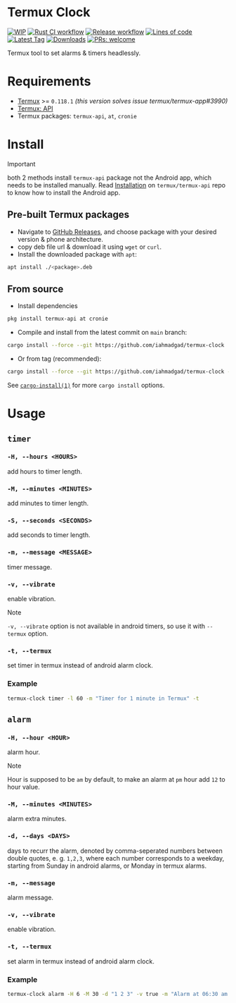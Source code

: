 # Termux Clock
[![WIP](https://img.shields.io/badge/%F0%9F%9B%A0-WIP-cyan)](#)
[![Rust CI workflow](https://img.shields.io/github/actions/workflow/status/iahmadgad/termux-clock/rust.yml?label=Rust%20CI&logo=rust)](https://github.com/iahmadgad/termux-clock/actions/workflows/rust.yml)
[![Release workflow](https://img.shields.io/github/actions/workflow/status/iahmadgad/termux-clock/release.yml?label=Release&logo=github)](https://github.com/iahmadgad/termux-clock/actions/workflows/release.yml)
[![Lines of code](https://tokei.rs/b1/github/iahmadgad/termux-clock?category=code&label=Lines%20of%20code&style=flat)](#)
[![Latest Tag](https://img.shields.io/github/v/tag/iahmadgad/termux-clock?label=Latest%20tag&sort=semver)](https://github.com/iahmadgad/termux-clock/tags)
[![Downloads](https://img.shields.io/github/downloads/iahmadgad/termux-clock/total?label=Downloads%20(GH))](https://github.com/iahmadgad/termux-clock/releases)
[![PRs: welcome](https://img.shields.io/badge/PRs-welcome-lemon)](https://github.com/iahmadgad/termux-clock/fork)

Termux tool to set alarms & timers headlessly.

# Requirements
- [Termux](https://github.com/termux/termux-app) >= `0.118.1` _(this version solves issue termux/termux-app#3990)_
- [Termux: API](https://github.com/termux/termux-api)
- Termux packages: `termux-api`, `at`, `cronie`

# Install
> [!IMPORTANT]
> both 2 methods install `termux-api` package not the Android app, which needs to be installed manually.
> Read [Installation](https://github.com/termux/termux-api?tab=readme-ov-file#installation) on `termux/termux-api` repo to know how to install the Android app.
## Pre-built Termux packages
- Navigate to [GitHub Releases](https://github.com/iahmadgad/termux-clock/releases), and choose package with your desired version & phone architecture.
- copy deb file url & download it using `wget` or `curl`.
- Install the downloaded package with `apt`:
```sh
apt install ./<package>.deb
```
## From source
- Install dependencies
```sh
pkg install termux-api at cronie
```
- Compile and install from the latest commit on `main` branch:
```sh
cargo install --force --git https://github.com/iahmadgad/termux-clock
```
- Or from tag (recommended):
```sh
cargo install --force --git https://github.com/iahmadgad/termux-clock --tag <tag>
```
See [`cargo-install(1)`](https://doc.rust-lang.org/cargo/commands/cargo-install.html) for more `cargo install` options.
# Usage
## `timer`
### `-H, --hours <HOURS>`
add hours to timer length.
### `-M, --minutes <MINUTES>`
add minutes to timer length.
### `-S, --seconds <SECONDS>`
add seconds to timer length.
### `-m, --message <MESSAGE>`
timer message.
### `-v, --vibrate`
enable vibration.
> [!NOTE]
> `-v, --vibrate` option is not available in android timers, so use it with `--termux` option.
### `-t, --termux`
set timer in termux instead of android alarm clock.
### Example
```sh
termux-clock timer -l 60 -m "Timer for 1 minute in Termux" -t
```
## `alarm`
### `-H, --hour <HOUR>`
alarm hour.
> [!NOTE]
> Hour is supposed to be `am` by default, to make an alarm at `pm` hour add `12` to hour value.
### `-M, --minutes <MINUTES>`
alarm extra minutes.
### `-d, --days <DAYS>`
days to recurr the alarm, denoted by comma-seperated numbers between double quotes, e. g. `1,2,3`, where each number corresponds to a weekday, starting from Sunday in android alarms, or Monday in termux alarms.
### `-m, --message`
alarm message.
### `-v, --vibrate`
enable vibration.
### `-t, --termux`
set alarm in termux instead of android alarm clock.
### Example
```sh
termux-clock alarm -H 6 -M 30 -d "1 2 3" -v true -m "Alarm at 06:30 am 🕡 every Sunday, Monday and Tuesday with vibration enabled 📳"
```

